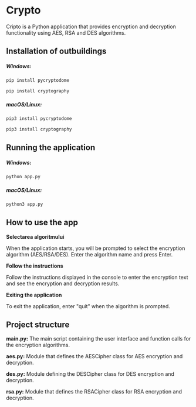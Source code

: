 # Crypto

Cripto is a Python application that provides encryption and decryption functionality using AES, RSA and DES algorithms.

## Installation of outbuildings

##### Windows:
```zsh
pip install pycryptodome
```
```zsh
pip install cryptography
```

##### macOS/Linux:
```zsh
pip3 install pycryptodome
```
```zsh
pip3 install cryptography
```

## Running the application

##### Windows:
```zsh
python app.py
```
##### macOS/Linux:
```zsh
python3 app.py
```

## How to use the app

**Selectarea algoritmului**

When the application starts, you will be prompted to select the encryption algorithm (AES/RSA/DES). Enter the algorithm name and press Enter.

**Follow the instructions**

Follow the instructions displayed in the console to enter the encryption text and see the encryption and decryption results.

**Exiting the application**

To exit the application, enter "quit" when the algorithm is prompted.

## Project structure

**main.py:** The main script containing the user interface and function calls for the encryption algorithms.

**aes.py:** Module that defines the AESCipher class for AES encryption and decryption.

**des.py:** Module defining the DESCipher class for DES encryption and decryption.

**rsa.py:** Module that defines the RSACipher class for RSA encryption and decryption.
